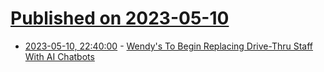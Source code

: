 # [Published on 2023-05-10](index.md)

* [2023-05-10, 22:40:00](https://slashdot.org/story/23/05/10/2136237/wendys-to-begin-replacing-drive-thru-staff-with-ai-chatbots?utm_source=rss1.0mainlinkanon&utm_medium=feed) - [Wendy's To Begin Replacing Drive-Thru Staff With AI Chatbots](https://slashdot.org/story/23/05/10/2136237/wendys-to-begin-replacing-drive-thru-staff-with-ai-chatbots?utm_source=rss1.0mainlinkanon&utm_medium=feed)
